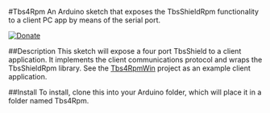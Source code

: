 #Tbs4Rpm
An Arduino sketch that exposes the TbsShieldRpm functionality to a client PC app by means of the serial port.

[![Donate](http://img.shields.io/paypal/donate.png?color=yellow)](https://www.paypal.com/cgi-bin/webscr?cmd=_s-xclick&hosted_button_id=6AA97KE54UJR4)

##Description
This sketch will expose a four port TbsShield to a client application.  It implements the client communications protocol and wraps the TbsShieldRpm library.
See the [Tbs4RpmWin](https://github.com/deHarro/Tbs4Rpmwin) project as an example client application.

##Install
To install, clone this into your Arduino folder, which will place it in a folder named Tbs4Rpm.
